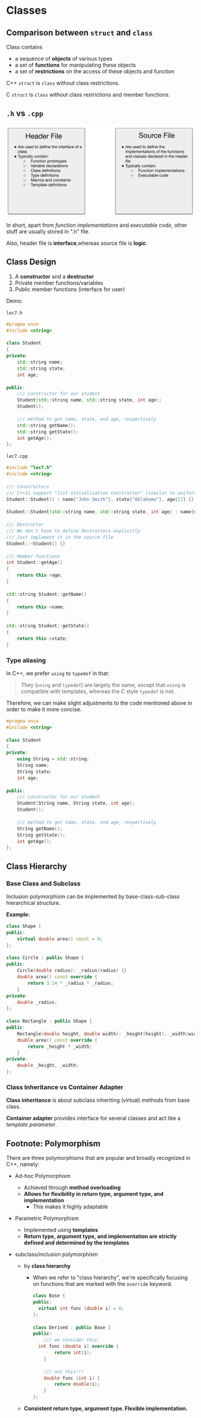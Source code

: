 # Classes

## Comparison between `struct` and `class`

Class contains

- a sequence of **objects** of various types
- a set of **functions** for manipulating these objects
- a set of **restrictions** on the access of these objects and function

C++ `struct` is `class` without class restrictions.

C `struct` is `class` without class restrictions and member functions.

## `.h` vs `.cpp`

<img src="img/cpp-vs-h-file.png" alt="image-20240104175307527" style="zoom: 50%;" />

In short, apart from *function implementations* and *executable code*, other stuff are usually stored in ".h" file.

Also, header file is **interface**,whereas source file is **logic**.

## Class Design

1. A **constructor** and a **destructor**
2. Private member functions/variables
3. Public member functions (interface for user)

Demo:

`lec7.h`

```cpp
#pragma once
#include <string>

class Student
{
private:
    std::string name;
    std::string state;
    int age;

public:
    /// constructor for our student
    Student(std::string name, std::string state, int age);
    Student();

    /// method to get name, state, and age, respectively
    std::string getName();
    std::string getState();
    int getAge();
};
```

`lec7.cpp`

```cpp
#include "lec7.h"
#include <string>

/// Constructors
/// C++11 support "list initialization constructor" (similar to uniform initializaiton, but not the quite)
Student::Student() : name{"John Smith"}, state{"Oklahoma"}, age{17} {}

Student::Student(std::string name, std::string state, int age) : name{name}, state{state}, age{age} {}

/// Destructor
/// We don't have to define destructors explicitly
/// Just implement it in the source file
Student::~Student() {}

/// Member functions
int Student::getAge()
{
    return this->age;
}

std::string Student::getName()
{
    return this->name;
}

std::string Student::getState()
{
    return this->state;
}
```

### Type aliasing

In C++, we prefer `using` to `typedef` in that:

> They (`using` and `typedef`) are largely the same, except that `using` is compatible with templates, whereas the C style `typedef` is not.

Therefore, we can make slight adjustments to the code mentioned above in order to make it more concise.

```cpp
#pragma once
#include <string>

class Student
{
private:
    using String = std::string;
    String name;
    String state;
    int age;

public:
    /// constructor for our student
    Student(String name, String state, int age);
    Student();

    /// method to get name, state, and age, respectively
    String getName();
    String getState();
    int getAge();
};
```

## Class Hierarchy

### Base Class and Subclass

Inclusion polymorphism can be implemented by base-class-sub-class hierarchical structure.

**Example:**

```cpp
class Shape {
public:
    virtual double area() const = 0;
};

class Circle : public Shape {
public:
    Circle(double radius): _radius(radius) {}
    double area() const override {
        return 3.14 * _radius * _radius;
    }
private:
    double _radius;
};

class Rectangle : public Shape {
public:
    Rectangle(double height, double width): _height(height), _width(width) {}
    double area() const override {
        return _height * _width;
    }
private:
    double _height, _width;
};
```

### Class Inheritance vs Container Adapter

**Class inheritance** is about subclass inheriting (virtual) methods from base class.

**Container adapter** provides interface for several classes and act like a *template parameter*.

## Footnote: Polymorphism

There are three polymorphisms that are popular and broadly recognized in C++, namely:

- Ad-hoc Polymorphism

  - Achieved through **method overloading**
  - **Allows for flexibility in return type, argument type, and implementation**
    - This makes it highly adaptable

- Parametric Polymorphism

  - Implemented using **templates**
  - **Return type, argument type, and implementation are strictly defined and determined by the templates**

- subclass/inclusion polymorphism

  - by **class hierarchy**

    - When we refer to "class hierarchy", we're specifically focusing on functions that are marked with the `override` keyword.

      ```cpp
      class Base {
      public:
      	virtual int func (double i) = 0;    
      };
      
      class Derived : public Base {
      public:
          /// we consider this.
      	int func (double i) override {
              return int(i);
          }    
          
          /// not this!!!
          double func (int i) {
              return double(i);
          }    
      };
      ```

  - **Consistent return type, argument type. Flexible implementation.** 

  

